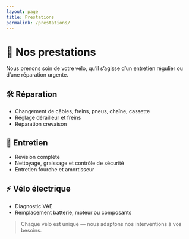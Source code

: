 ```yaml
---
layout: page
title: Prestations
permalink: /prestations/
---
```


# 🔧 Nos prestations

Nous prenons soin de votre vélo, qu’il s’agisse d’un entretien régulier ou d’une réparation urgente.

## 🛠️ Réparation
- Changement de câbles, freins, pneus, chaîne, cassette  
- Réglage dérailleur et freins  
- Réparation crevaison  

## 🧴 Entretien
- Révision complète  
- Nettoyage, graissage et contrôle de sécurité  
- Entretien fourche et amortisseur  

## ⚡ Vélo électrique
- Diagnostic VAE  
- Remplacement batterie, moteur ou composants  

> Chaque vélo est unique — nous adaptons nos interventions à vos besoins.
